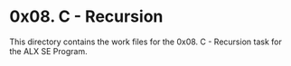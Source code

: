 # 0x08. C - Recursion
  This directory contains the work files for the 0x08. C - Recursion task for the ALX SE Program.
